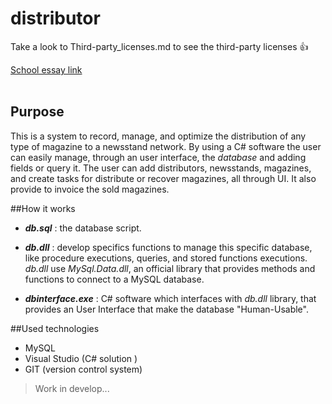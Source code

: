 # distributor

Take a look to Third-party_licenses.md to see the third-party licenses :+1:

[School essay link](http://tesine.marconirovereto.it/dettagli.html?2016.5BI.9)
<br /><br />

## Purpose

This is a system to record, manage, and optimize the distribution of any type of magazine to a newsstand network. By using a C# software the user can easily manage, through an user interface, the _database_ and adding fields or query it. The user can add distributors, newsstands, magazines, and create tasks for distribute or recover magazines, all through UI. It also provide to invoice the sold magazines.

##How it works

- **_db.sql_** : the database script.

- **_db.dll_** : develop specifics functions to manage this specific database, like procedure executions, queries, and stored functions executions. _db.dll_ use _MySql.Data.dll_, an official library that provides methods and functions to connect to a MySQL database.

- **_dbinterface.exe_** : C# software which interfaces with _db.dll_ library, that provides an User Interface that make the database "Human-Usable".

##Used technologies

*   MySQL
*   Visual Studio (C# solution )
*   GIT (version control system)

>Work in develop...
